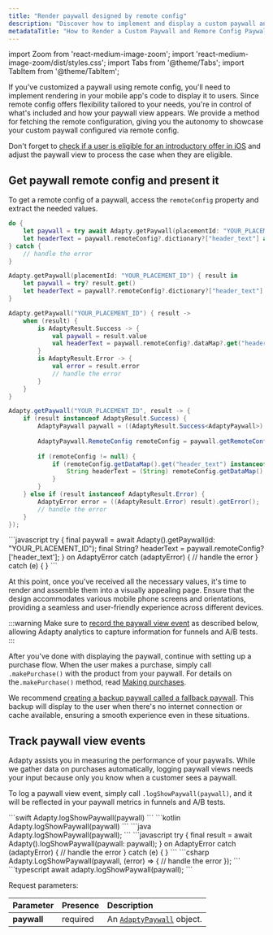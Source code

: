 ```yaml
---
title: "Render paywall designed by remote config"
description: "Discover how to implement and display a custom paywall and remote config paywall in your mobile app, ensuring flexibility and control over its content and appearance, while checking user eligibility for introductory offers."
metadataTitle: "How to Render a Custom Paywall and Remore Config Paywall"
---
```


import Zoom from 'react-medium-image-zoom';
import 'react-medium-image-zoom/dist/styles.css';
import Tabs from '@theme/Tabs';
import TabItem from '@theme/TabItem'; 

If you've customized a paywall using remote config, you'll need to implement rendering in your mobile app's code to display it to users. Since remote config offers flexibility tailored to your needs, you're in control of what's included and how your paywall view appears. We provide a method for fetching the remote configuration, giving you the autonomy to showcase your custom paywall configured via remote config.

Don't forget to [check if a user is eligible for an introductory offer in iOS](fetch-paywalls-and-products#check-intro-offer-eligibility-on-ios) and adjust the paywall view to process the case when they are eligible.

## Get paywall remote config and present it

To get a remote config of a paywall, access the `remoteConfig` property and extract the needed values.


<Tabs>
<TabItem value="Swift" label="Swift" default>

```swift
do {
    let paywall = try await Adapty.getPaywall(placementId: "YOUR_PLACEMENT_ID")
    let headerText = paywall.remoteConfig?.dictionary?["header_text"] as? String
} catch {
    // handle the error
}
```
</TabItem>

<TabItem value="Swift-Callback" label="Swift-Callback" default>

```swift
Adapty.getPaywall(placementId: "YOUR_PLACEMENT_ID") { result in
    let paywall = try? result.get()
    let headerText = paywall?.remoteConfig?.dictionary?["header_text"] as? String
}
```

</TabItem>

<TabItem value="kotlin" label="Kotlin" default>

```kotlin
Adapty.getPaywall("YOUR_PLACEMENT_ID") { result ->
    when (result) {
        is AdaptyResult.Success -> {
            val paywall = result.value
            val headerText = paywall.remoteConfig?.dataMap?.get("header_text") as? String
        }
        is AdaptyResult.Error -> {
            val error = result.error
            // handle the error
        }
    }
}
```

</TabItem>
<TabItem value="java" label="Java" default>

```java
Adapty.getPaywall("YOUR_PLACEMENT_ID", result -> {
    if (result instanceof AdaptyResult.Success) {
        AdaptyPaywall paywall = ((AdaptyResult.Success<AdaptyPaywall>) result).getValue();
        
        AdaptyPaywall.RemoteConfig remoteConfig = paywall.getRemoteConfig();
        
        if (remoteConfig != null) {
            if (remoteConfig.getDataMap().get("header_text") instanceof String) {
                String headerText = (String) remoteConfig.getDataMap().get("header_text");
            }
        }
    } else if (result instanceof AdaptyResult.Error) {
        AdaptyError error = ((AdaptyResult.Error) result).getError();
        // handle the error
    }
});
```
</TabItem>
<TabItem value="Flutter" label="Flutter" default>
```javascript
try {
  final paywall = await Adapty().getPaywall(id: "YOUR_PLACEMENT_ID");
  final String? headerText = paywall.remoteConfig?['header_text'];
} on AdaptyError catch (adaptyError) {
  // handle the error
} catch (e) {
}
```
</TabItem>
</Tabs>

At this point, once you've received all the necessary values, it's time to render and assemble them into a visually appealing page. Ensure that the design accommodates various mobile phone screens and orientations, providing a seamless and user-friendly experience across different devices.

:::warning
Make sure to [record the paywall view event](present-remote-config-paywalls#track-paywall-view-events) as described below, allowing Adapty analytics to capture information for funnels and A/B tests.
:::

After you've done with displaying the paywall, continue with setting up a purchase flow. When the user makes a purchase, simply call `.makePurchase()` with the product from your paywall. For details on the`.makePurchase()` method, read [Making purchases](making-purchases).

We recommend [creating a backup paywall called a fallback paywall](fallback-paywalls). This backup will display to the user when there's no internet connection or cache available, ensuring a smooth experience even in these situations. 

## Track paywall view events

Adapty assists you in measuring the performance of your paywalls. While we gather data on purchases automatically, logging paywall views needs your input because only you know when a customer sees a paywall. 

To log a paywall view event, simply call `.logShowPaywall(paywall)`, and it will be reflected in your paywall metrics in funnels and A/B tests.

<Tabs>
<TabItem value="Swift" label="Swift" default>
```swift 
Adapty.logShowPaywall(paywall)
```
</TabItem>
<TabItem value="kotlin" label="Kotlin" default>
```kotlin 
Adapty.logShowPaywall(paywall)
```
</TabItem>
<TabItem value="java" label="Java" default>
```java 
Adapty.logShowPaywall(paywall);
```
</TabItem>
<TabItem value="Flutter" label="Flutter" default>
```javascript
try {
  final result = await Adapty().logShowPaywall(paywall: paywall);
} on AdaptyError catch (adaptyError) {
  // handle the error
} catch (e) {
}
```
</TabItem>
<TabItem value="Unity" label="Unity" default>
```csharp 
Adapty.LogShowPaywall(paywall, (error) => {
    // handle the error
});
```
</TabItem>
<TabItem value="RN" label="React Native (TS)" default>
```typescript
await adapty.logShowPaywall(paywall);
```
</TabItem>
</Tabs>

Request parameters:

| Parameter   | Presence | Description                                                |
| :---------- | :------- | :--------------------------------------------------------- |
| **paywall** | required | An [`AdaptyPaywall`](sdk-models#adaptypaywall) object. |